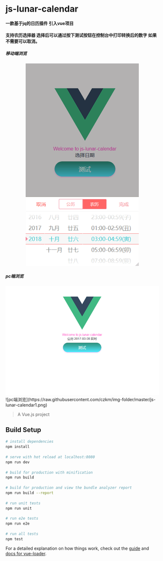 # js-lunar-calendar

#### 一款基于jq的日历插件 引入vue项目 
#### 支持农历选择器 选择后可以通过按下测试按钮在控制台中打印转换后的数字 如果不需要可以取消。

##### 移动端浏览
<div align=center><img src="https://raw.githubusercontent.com/czkm/img-folder/master/js-lunar-calendar2.png"/ ></div>

##### pc端浏览
<div align=center><img src="https://raw.githubusercontent.com/czkm/img-folder/master/js-lunar-calendar1.png"/ ></div>
![pc端浏览](https://raw.githubusercontent.com/czkm/img-folder/master/js-lunar-calendar1.png)


> A Vue.js project

## Build Setup

``` bash
# install dependencies
npm install

# serve with hot reload at localhost:8080
npm run dev

# build for production with minification
npm run build

# build for production and view the bundle analyzer report
npm run build --report

# run unit tests
npm run unit

# run e2e tests
npm run e2e

# run all tests
npm test
```

For a detailed explanation on how things work, check out the [guide](http://vuejs-templates.github.io/webpack/) and [docs for vue-loader](http://vuejs.github.io/vue-loader).
